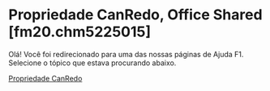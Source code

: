 
# Propriedade CanRedo, Office Shared [fm20.chm5225015]

Olá! Você foi redirecionado para uma das nossas páginas de Ajuda F1. Selecione o tópico que estava procurando abaixo.

[Propriedade CanRedo](http://msdn.microsoft.com/library/18b4b51d-3a8a-e03d-14b2-b262f6a12c78%28Office.15%29.aspx)
